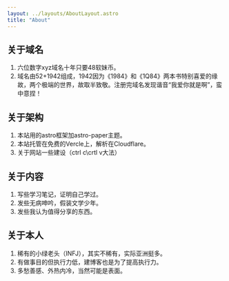 ```yaml
---
layout: ../layouts/AboutLayout.astro
title: "About"
---
```


## 关于域名

1. 六位数字xyz域名十年只要48软妹币。
2. 域名由52+1942组成，1942因为《1984》和《1Q84》两本书特别喜爱的缘故，两个极端的世界，故取半致敬。注册完域名发现谐音“我爱你就是啊”，蛮中意捏！

## 关于架构

1. 本站用的astro框架加astro-paper主题。
2. 本站托管在免费的Vercle上，解析在Cloudflare。
3. 关于网站一些建设（ctrl c\crtl v大法）

## 关于内容

1. 写些学习笔记，证明自己学过。
2. 发些无病呻吟，假装文学少年。
3. 发些我认为值得分享的东西。

## 关于本人

1. 稀有的小绿老头（INFJ），其实不稀有，实际亚洲挺多。
2. 有做事目的但执行力低，建博客也是为了提高执行力。
3. 多愁善感、外热内冷，当然可能是表面。
